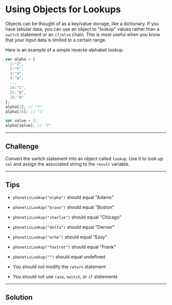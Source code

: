 # Using Objects for Lookups

Objects can be thought of as a key/value storage, like a dictionary. If you have tabular data, you can use an object to "lookup" values rather than a `switch` statement or an `if/else` chain. This is most useful when you know that your input data is limited to a certain range.

Here is an example of a simple reverse alphabet lookup:

```js
var alpha = {
  1:"Z",
  2:"Y",
  3:"X",
  4:"W",
  ...
  24:"C",
  25:"B",
  26:"A"
};
alpha[2]; // "Y"
alpha[24]; // "C"

var value = 2;
alpha[value]; // "Y"
```

---

## Challenge

Convert the switch statement into an object called `lookup`. Use it to look up `val` and assign the associated string to the `result` variable.

---

## Tips

- `phoneticLookup("alpha")` should equal "Adams"

- `phoneticLookup("bravo")` should equal "Boston"

- `phoneticLookup("charlie")` should equal "Chicago"

- `phoneticLookup("delta")` should equal "Denver"

- `phoneticLookup("echo")` should equal "Easy"

- `phoneticLookup("foxtrot")` should equal "Frank"

- `phoneticLookup("")` should equal undefined

- You should not modify the `return` statement

- You should not use `case`, `switch`, or `if` statements

---

## Solution

```js

```